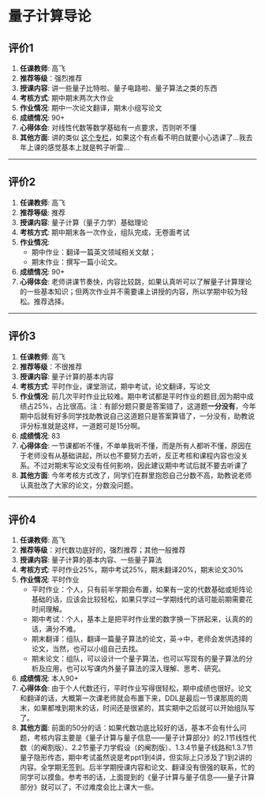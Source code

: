 # 量子计算导论

## 评价1

1. **任课教师**: 高飞
2. **推荐等级**：强烈推荐
3. **授课内容**: 讲一些量子比特啦、量子电路啦、量子算法之类的东西
4. **考核方式**: 期中期末两次大作业
5. **作业情况**: 期中一次论文翻译，期末小组写论文
6. **成绩情况**: 90+
7. **心得体会**: 对线性代数等数学基础有一点要求，否则听不懂
8. **其他方面**: 讲的类似 [这个专栏](https://zhuanlan.zhihu.com/c_1068877805210685440)，如果这个有点看不明白就要小心选课了...我去年上课的感觉基本上就是鸭子听雷...

---

## 评价2

1. **任课教师**: 高飞
2. **推荐等级**: 推荐
3. **授课内容**: 量子计算（量子力学）基础理论
4. **考核方式**: 期中期末各一次作业，组队完成，无卷面考试
5. **作业情况**: 
    * 期中作业：翻译一篇英文领域相关文献；
    * 期末作业：撰写一篇小论文。
6. **成绩情况**: 90+
7. **心得体会**: 老师讲课节奏快，内容比较跳，如果认真听可以了解量子计算理论的一些基本知识；但两次作业并不需要课上讲授的内容，所以学期中较为轻松。推荐选择。

---

## 评价3

1. **任课教师**: 高飞
2. **推荐等级**：不很推荐
3. **授课内容**: 量子计算的基本内容
4. **考核方式**: 平时作业，课堂测试，期中考试，论文翻译，写论文
5. **作业情况**: 前几次平时作业比较难。期中考试都是平时作业的题目,因为期中成绩占25%，占比很高。注：有部分题只要是答案错了，这道题**一分没有**，今年期中后就有好多同学找助教说自己这道题只是答案算错了，一分没有，助教说评分标准就是这样，一道题可是15分啊。
6. **成绩情况**: 83
7. **心得体会**: 一节课都听不懂，不单单我听不懂，而是所有人都听不懂，原因在于老师没有从基础讲起，所以也不要努力去听，反正考核和课程内容也没关系。不过对期末写论文没有任何影响，因此建议期中考试后就不要去听课了
8. **其他方面**: 今年考核方式改了，同学们在群里抱怨自己分数不高，助教说老师认真批改了大家的论文，分数没问题。

---

## 评价4

1. **任课教师**: 高飞
2. **推荐等级**：对代数功底好的，强烈推荐；其他一般推荐
3. **授课内容**: 量子计算的基本内容、一些量子算法
4. **考核方式**: 平时作业25%，期中考试25%，期末翻译20%，期末论文30%
5. **作业情况**: 平时作业
    * 平时作业：个人，只有前半学期会布置，如果有一定的代数基础或矩阵论基础的话，应该会比较轻松，如果只学过一学期线代的话可能前期需要花时间理解。
    * 期中考试：个人，基本上是把平时作业里的数字换一下拼起来，认真的的话，满分不难。
    * 期末翻译：组队，翻译一篇量子算法的论文，英→中，老师会发供选择的论文，当然，也可以小组自己去找。
    * 期末论文：组队，可以设计一个量子算法，也可以写现有的量子算法的分析及应用，也可以写课内外量子算法的深入理解、思考、研究。
6. **成绩情况**: 本人90+
7. **心得体会**: 由于个人代数还行，平时作业写得很轻松，期中成绩也很好。论文和翻译的话，大概第一次课老师就会布置下来，DDL是最后一节课那周的周末，如果都堆到期末的话，时间还是很紧的，其实期中之后就可以开始组队写了。
8. **其他方面**: 前面的50分的话：如果代数功底比较好的话，基本不会有什么问题，考核内容主要是《量子计算与量子信息——量子计算部分》的2.1节线性代数（的阉割版）、2.2节量子力学假设（的阉割版）、1.3.4节量子线路和1.3.7节量子隐形传态，期中考试虽然说是考ppt1到4讲，但实际上只涉及了1到2讲的内容。全学期无签到。后半学期授课内容和论文、翻译没有很强的联系，忙的同学可以摸鱼。参考书的话，上面提到的《量子计算与量子信息——量子计算部分》就可以了，不过难度会比上课大一些。
